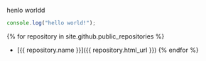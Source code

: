 ---
---
henlo worldd
```js
console.log("hello world!");
```
{% for repository in site.github.public_repositories %}
  * [{{ repository.name }}]({{ repository.html_url }})
{% endfor %}